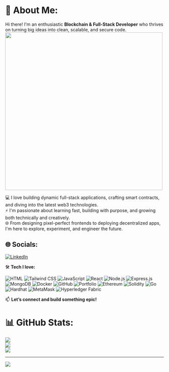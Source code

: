# 💫 About Me: 

Hi there! I'm an enthusiastic **Blockchain & Full-Stack Developer** who thrives on turning big ideas into clean, scalable, and secure code.  
<img src="https://github.com/Anmol-Baranwal/Cool-GIFs-For-GitHub/assets/74038190/f5d2d866-d25c-4873-8d82-425d2c62fc2e" width="500">

💻 I love building dynamic full-stack applications, crafting smart contracts, and diving into the latest web3 technologies.  
⚡ I'm passionate about learning fast, building with purpose, and growing both technically and creatively.  
🌐 From designing pixel-perfect frontends to deploying decentralized apps, I'm here to explore, experiment, and engineer the future.  


## 🌐 Socials:
[![LinkedIn](https://img.shields.io/badge/LinkedIn-%230077B5.svg?logo=linkedin&logoColor=white)](https://linkedin.com/in/linkedin.com/in/anjitha-t-v) 

🛠️ **Tech I love:**  

![HTML](https://img.shields.io/badge/-HTML-E34F26?style=flat-square&logo=HTML5&logoColor=white)
![Tailwind CSS](https://img.shields.io/badge/-TailwindCSS-38B2AC?style=flat-square&logo=TailwindCSS&logoColor=white)
![JavaScript](https://img.shields.io/badge/-JavaScript-F7DF1E?style=flat-square&logo=JavaScript&logoColor=black)
![React](https://img.shields.io/badge/-React-61DAFB?style=flat-square&logo=React&logoColor=black)
![Node.js](https://img.shields.io/badge/-Node.js-339933?style=flat-square&logo=Node.js&logoColor=white)
![Express.js](https://img.shields.io/badge/-Express.js-000000?style=flat-square&logo=express&logoColor=white)
![MongoDB](https://img.shields.io/badge/-MongoDB-47A248?style=flat-square&logo=MongoDB&logoColor=white)
![Docker](https://img.shields.io/badge/-Docker-2496ED?style=flat-square&logo=Docker&logoColor=white)
![GitHub](https://img.shields.io/badge/github-%23121011.svg?style=for-the-badge&logo=github&logoColor=white) 
![Portfolio](https://img.shields.io/badge/Portfolio-%23000000.svg?style=for-the-badge&logo=firefox&logoColor=#FF7139)
![Ethereum](https://img.shields.io/badge/Ethereum-3C3C3D?style=for-the-badge&logo=ethereum&logoColor=white)
![Solidity](https://img.shields.io/badge/Solidity-%23363636.svg?style=for-the-badge&logo=solidity&logoColor=white)
![Go](https://img.shields.io/badge/Go-00ADD8?style=for-the-badge&logo=go&logoColor=white)
![Hardhat](https://img.shields.io/badge/Hardhat-FCC72B?style=for-the-badge)
![MetaMask](https://img.shields.io/badge/MetaMask-E2761B?style=for-the-badge)
![Hyperledger Fabric](https://img.shields.io/badge/Hyperledger%20Fabric-2C3E50?style=for-the-badge&logo=hyperledger&logoColor=white)

<!-- Proudly created with GPRM ( https://gprm.itsvg.in ) -->

📫 **Let’s connect and build something epic!**


# 📊 GitHub Stats:

![](https://github-readme-stats.vercel.app/api?username=anjitha-0123&theme=dark&hide_border=false&include_all_commits=true&count_private=false)<br/>
![](https://nirzak-streak-stats.vercel.app/?user=anjitha-0123&theme=dark&hide_border=false)<br/>
![](https://github-readme-stats.vercel.app/api/top-langs/?username=anjitha-0123&theme=dark&hide_border=false&layout=compact)

---

[![](https://visitcount.itsvg.in/api?id=anjitha-0123&icon=0&color=0)](https://visitcount.itsvg.in)

<!-- Proudly created with GPRM ( https://gprm.itsvg.in ) -->



